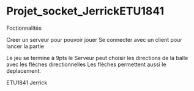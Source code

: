 # Projet_socket_JerrickETU1841

Foctionnalités

Creer un serveur pour pouvoir jouer
Se connecter avec un client pour lancer la partie

Le jeu se termine à 9pts 
le Serveur peut choisir les directions de la balle avec les flèches directionnelles
Les flèches permettent aussi le deplacement.

ETU1841 Jerrick
